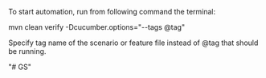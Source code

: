 To start automation, run from following command the terminal:

mvn clean verify -Dcucumber.options="--tags @tag"

Specify tag name of the scenario or feature file instead of @tag that should be running.

"# GS" 
